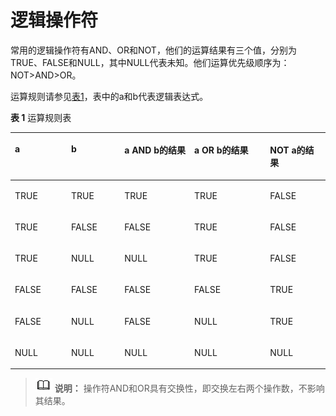 # 逻辑操作符<a name="ZH-CN_TOPIC_0289900814"></a>

常用的逻辑操作符有AND、OR和NOT，他们的运算结果有三个值，分别为TRUE、FALSE和NULL，其中NULL代表未知。他们运算优先级顺序为：NOT\>AND\>OR。

运算规则请参见[表1](#zh-cn_topic_0283137740_zh-cn_topic_0237121965_zh-cn_topic_0059778733_zh-cn_topic_0058966260_table261968)，表中的a和b代表逻辑表达式。

**表 1**  运算规则表

<a name="zh-cn_topic_0283137740_zh-cn_topic_0237121965_zh-cn_topic_0059778733_zh-cn_topic_0058966260_table261968"></a>
<table><thead align="left"><tr id="zh-cn_topic_0283137740_zh-cn_topic_0237121965_zh-cn_topic_0059778733_zh-cn_topic_0058966260_row14174287"><th class="cellrowborder" valign="top" width="17.858214178582145%" id="mcps1.2.6.1.1"><p id="zh-cn_topic_0283137740_zh-cn_topic_0237121965_zh-cn_topic_0059778733_zh-cn_topic_0058966260_p15580856"><a name="zh-cn_topic_0283137740_zh-cn_topic_0237121965_zh-cn_topic_0059778733_zh-cn_topic_0058966260_p15580856"></a><a name="zh-cn_topic_0283137740_zh-cn_topic_0237121965_zh-cn_topic_0059778733_zh-cn_topic_0058966260_p15580856"></a>a</p>
</th>
<th class="cellrowborder" valign="top" width="16.91830816918308%" id="mcps1.2.6.1.2"><p id="zh-cn_topic_0283137740_zh-cn_topic_0237121965_zh-cn_topic_0059778733_zh-cn_topic_0058966260_p11570636"><a name="zh-cn_topic_0283137740_zh-cn_topic_0237121965_zh-cn_topic_0059778733_zh-cn_topic_0058966260_p11570636"></a><a name="zh-cn_topic_0283137740_zh-cn_topic_0237121965_zh-cn_topic_0059778733_zh-cn_topic_0058966260_p11570636"></a>b</p>
</th>
<th class="cellrowborder" valign="top" width="22.187781221877813%" id="mcps1.2.6.1.3"><p id="zh-cn_topic_0283137740_zh-cn_topic_0237121965_zh-cn_topic_0059778733_zh-cn_topic_0058966260_p53894476"><a name="zh-cn_topic_0283137740_zh-cn_topic_0237121965_zh-cn_topic_0059778733_zh-cn_topic_0058966260_p53894476"></a><a name="zh-cn_topic_0283137740_zh-cn_topic_0237121965_zh-cn_topic_0059778733_zh-cn_topic_0058966260_p53894476"></a>a <strong id="zh-cn_topic_0283137740_zh-cn_topic_0237121965_zh-cn_topic_0059778733_zh-cn_topic_0058966260_b28106029"><a name="zh-cn_topic_0283137740_zh-cn_topic_0237121965_zh-cn_topic_0059778733_zh-cn_topic_0058966260_b28106029"></a><a name="zh-cn_topic_0283137740_zh-cn_topic_0237121965_zh-cn_topic_0059778733_zh-cn_topic_0058966260_b28106029"></a>AND</strong> b的结果</p>
</th>
<th class="cellrowborder" valign="top" width="24.047595240475953%" id="mcps1.2.6.1.4"><p id="zh-cn_topic_0283137740_zh-cn_topic_0237121965_zh-cn_topic_0059778733_zh-cn_topic_0058966260_p56705893"><a name="zh-cn_topic_0283137740_zh-cn_topic_0237121965_zh-cn_topic_0059778733_zh-cn_topic_0058966260_p56705893"></a><a name="zh-cn_topic_0283137740_zh-cn_topic_0237121965_zh-cn_topic_0059778733_zh-cn_topic_0058966260_p56705893"></a>a<em id="zh-cn_topic_0283137740_zh-cn_topic_0237121965_zh-cn_topic_0059778733_zh-cn_topic_0058966260_i26791430"><a name="zh-cn_topic_0283137740_zh-cn_topic_0237121965_zh-cn_topic_0059778733_zh-cn_topic_0058966260_i26791430"></a><a name="zh-cn_topic_0283137740_zh-cn_topic_0237121965_zh-cn_topic_0059778733_zh-cn_topic_0058966260_i26791430"></a> </em><strong id="zh-cn_topic_0283137740_zh-cn_topic_0237121965_zh-cn_topic_0059778733_zh-cn_topic_0058966260_b51228171"><a name="zh-cn_topic_0283137740_zh-cn_topic_0237121965_zh-cn_topic_0059778733_zh-cn_topic_0058966260_b51228171"></a><a name="zh-cn_topic_0283137740_zh-cn_topic_0237121965_zh-cn_topic_0059778733_zh-cn_topic_0058966260_b51228171"></a>OR </strong>b的结果</p>
</th>
<th class="cellrowborder" valign="top" width="18.988101189881014%" id="mcps1.2.6.1.5"><p id="zh-cn_topic_0283137740_zh-cn_topic_0237121965_zh-cn_topic_0059778733_zh-cn_topic_0058966260_p671108162345"><a name="zh-cn_topic_0283137740_zh-cn_topic_0237121965_zh-cn_topic_0059778733_zh-cn_topic_0058966260_p671108162345"></a><a name="zh-cn_topic_0283137740_zh-cn_topic_0237121965_zh-cn_topic_0059778733_zh-cn_topic_0058966260_p671108162345"></a><strong id="zh-cn_topic_0283137740_zh-cn_topic_0237121965_zh-cn_topic_0059778733_a5f16416fb0014e5db6e88d3f9e0a0bdf"><a name="zh-cn_topic_0283137740_zh-cn_topic_0237121965_zh-cn_topic_0059778733_a5f16416fb0014e5db6e88d3f9e0a0bdf"></a><a name="zh-cn_topic_0283137740_zh-cn_topic_0237121965_zh-cn_topic_0059778733_a5f16416fb0014e5db6e88d3f9e0a0bdf"></a>NOT</strong> a的结果</p>
</th>
</tr>
</thead>
<tbody><tr id="zh-cn_topic_0283137740_zh-cn_topic_0237121965_zh-cn_topic_0059778733_zh-cn_topic_0058966260_row35808814"><td class="cellrowborder" valign="top" width="17.858214178582145%" headers="mcps1.2.6.1.1 "><p id="zh-cn_topic_0283137740_zh-cn_topic_0237121965_zh-cn_topic_0059778733_zh-cn_topic_0058966260_p63803972"><a name="zh-cn_topic_0283137740_zh-cn_topic_0237121965_zh-cn_topic_0059778733_zh-cn_topic_0058966260_p63803972"></a><a name="zh-cn_topic_0283137740_zh-cn_topic_0237121965_zh-cn_topic_0059778733_zh-cn_topic_0058966260_p63803972"></a>TRUE</p>
</td>
<td class="cellrowborder" valign="top" width="16.91830816918308%" headers="mcps1.2.6.1.2 "><p id="zh-cn_topic_0283137740_zh-cn_topic_0237121965_zh-cn_topic_0059778733_zh-cn_topic_0058966260_p12900098"><a name="zh-cn_topic_0283137740_zh-cn_topic_0237121965_zh-cn_topic_0059778733_zh-cn_topic_0058966260_p12900098"></a><a name="zh-cn_topic_0283137740_zh-cn_topic_0237121965_zh-cn_topic_0059778733_zh-cn_topic_0058966260_p12900098"></a>TRUE</p>
</td>
<td class="cellrowborder" valign="top" width="22.187781221877813%" headers="mcps1.2.6.1.3 "><p id="zh-cn_topic_0283137740_zh-cn_topic_0237121965_zh-cn_topic_0059778733_zh-cn_topic_0058966260_p24844601"><a name="zh-cn_topic_0283137740_zh-cn_topic_0237121965_zh-cn_topic_0059778733_zh-cn_topic_0058966260_p24844601"></a><a name="zh-cn_topic_0283137740_zh-cn_topic_0237121965_zh-cn_topic_0059778733_zh-cn_topic_0058966260_p24844601"></a>TRUE</p>
</td>
<td class="cellrowborder" valign="top" width="24.047595240475953%" headers="mcps1.2.6.1.4 "><p id="zh-cn_topic_0283137740_zh-cn_topic_0237121965_zh-cn_topic_0059778733_zh-cn_topic_0058966260_p64852782"><a name="zh-cn_topic_0283137740_zh-cn_topic_0237121965_zh-cn_topic_0059778733_zh-cn_topic_0058966260_p64852782"></a><a name="zh-cn_topic_0283137740_zh-cn_topic_0237121965_zh-cn_topic_0059778733_zh-cn_topic_0058966260_p64852782"></a>TRUE</p>
</td>
<td class="cellrowborder" valign="top" width="18.988101189881014%" headers="mcps1.2.6.1.5 "><p id="zh-cn_topic_0283137740_zh-cn_topic_0237121965_zh-cn_topic_0059778733_a8afb8ac1c16840f9aa53175db421414c"><a name="zh-cn_topic_0283137740_zh-cn_topic_0237121965_zh-cn_topic_0059778733_a8afb8ac1c16840f9aa53175db421414c"></a><a name="zh-cn_topic_0283137740_zh-cn_topic_0237121965_zh-cn_topic_0059778733_a8afb8ac1c16840f9aa53175db421414c"></a>FALSE</p>
</td>
</tr>
<tr id="zh-cn_topic_0283137740_zh-cn_topic_0237121965_zh-cn_topic_0059778733_zh-cn_topic_0058966260_row11193076"><td class="cellrowborder" valign="top" width="17.858214178582145%" headers="mcps1.2.6.1.1 "><p id="zh-cn_topic_0283137740_zh-cn_topic_0237121965_zh-cn_topic_0059778733_zh-cn_topic_0058966260_p21665674"><a name="zh-cn_topic_0283137740_zh-cn_topic_0237121965_zh-cn_topic_0059778733_zh-cn_topic_0058966260_p21665674"></a><a name="zh-cn_topic_0283137740_zh-cn_topic_0237121965_zh-cn_topic_0059778733_zh-cn_topic_0058966260_p21665674"></a>TRUE</p>
</td>
<td class="cellrowborder" valign="top" width="16.91830816918308%" headers="mcps1.2.6.1.2 "><p id="zh-cn_topic_0283137740_zh-cn_topic_0237121965_zh-cn_topic_0059778733_zh-cn_topic_0058966260_p61636999"><a name="zh-cn_topic_0283137740_zh-cn_topic_0237121965_zh-cn_topic_0059778733_zh-cn_topic_0058966260_p61636999"></a><a name="zh-cn_topic_0283137740_zh-cn_topic_0237121965_zh-cn_topic_0059778733_zh-cn_topic_0058966260_p61636999"></a>FALSE</p>
</td>
<td class="cellrowborder" valign="top" width="22.187781221877813%" headers="mcps1.2.6.1.3 "><p id="zh-cn_topic_0283137740_zh-cn_topic_0237121965_zh-cn_topic_0059778733_zh-cn_topic_0058966260_p42824655"><a name="zh-cn_topic_0283137740_zh-cn_topic_0237121965_zh-cn_topic_0059778733_zh-cn_topic_0058966260_p42824655"></a><a name="zh-cn_topic_0283137740_zh-cn_topic_0237121965_zh-cn_topic_0059778733_zh-cn_topic_0058966260_p42824655"></a>FALSE</p>
</td>
<td class="cellrowborder" valign="top" width="24.047595240475953%" headers="mcps1.2.6.1.4 "><p id="zh-cn_topic_0283137740_zh-cn_topic_0237121965_zh-cn_topic_0059778733_zh-cn_topic_0058966260_p61070791"><a name="zh-cn_topic_0283137740_zh-cn_topic_0237121965_zh-cn_topic_0059778733_zh-cn_topic_0058966260_p61070791"></a><a name="zh-cn_topic_0283137740_zh-cn_topic_0237121965_zh-cn_topic_0059778733_zh-cn_topic_0058966260_p61070791"></a>TRUE</p>
</td>
<td class="cellrowborder" valign="top" width="18.988101189881014%" headers="mcps1.2.6.1.5 "><p id="zh-cn_topic_0283137740_zh-cn_topic_0237121965_zh-cn_topic_0059778733_ae8646e7d4ff44b708c577f0c5a1e68cb"><a name="zh-cn_topic_0283137740_zh-cn_topic_0237121965_zh-cn_topic_0059778733_ae8646e7d4ff44b708c577f0c5a1e68cb"></a><a name="zh-cn_topic_0283137740_zh-cn_topic_0237121965_zh-cn_topic_0059778733_ae8646e7d4ff44b708c577f0c5a1e68cb"></a>FALSE</p>
</td>
</tr>
<tr id="zh-cn_topic_0283137740_zh-cn_topic_0237121965_zh-cn_topic_0059778733_zh-cn_topic_0058966260_row34418071"><td class="cellrowborder" valign="top" width="17.858214178582145%" headers="mcps1.2.6.1.1 "><p id="zh-cn_topic_0283137740_zh-cn_topic_0237121965_zh-cn_topic_0059778733_zh-cn_topic_0058966260_p8195406"><a name="zh-cn_topic_0283137740_zh-cn_topic_0237121965_zh-cn_topic_0059778733_zh-cn_topic_0058966260_p8195406"></a><a name="zh-cn_topic_0283137740_zh-cn_topic_0237121965_zh-cn_topic_0059778733_zh-cn_topic_0058966260_p8195406"></a>TRUE</p>
</td>
<td class="cellrowborder" valign="top" width="16.91830816918308%" headers="mcps1.2.6.1.2 "><p id="zh-cn_topic_0283137740_zh-cn_topic_0237121965_zh-cn_topic_0059778733_zh-cn_topic_0058966260_p44074598"><a name="zh-cn_topic_0283137740_zh-cn_topic_0237121965_zh-cn_topic_0059778733_zh-cn_topic_0058966260_p44074598"></a><a name="zh-cn_topic_0283137740_zh-cn_topic_0237121965_zh-cn_topic_0059778733_zh-cn_topic_0058966260_p44074598"></a>NULL</p>
</td>
<td class="cellrowborder" valign="top" width="22.187781221877813%" headers="mcps1.2.6.1.3 "><p id="zh-cn_topic_0283137740_zh-cn_topic_0237121965_zh-cn_topic_0059778733_zh-cn_topic_0058966260_p59440254"><a name="zh-cn_topic_0283137740_zh-cn_topic_0237121965_zh-cn_topic_0059778733_zh-cn_topic_0058966260_p59440254"></a><a name="zh-cn_topic_0283137740_zh-cn_topic_0237121965_zh-cn_topic_0059778733_zh-cn_topic_0058966260_p59440254"></a>NULL</p>
</td>
<td class="cellrowborder" valign="top" width="24.047595240475953%" headers="mcps1.2.6.1.4 "><p id="zh-cn_topic_0283137740_zh-cn_topic_0237121965_zh-cn_topic_0059778733_zh-cn_topic_0058966260_p4884189"><a name="zh-cn_topic_0283137740_zh-cn_topic_0237121965_zh-cn_topic_0059778733_zh-cn_topic_0058966260_p4884189"></a><a name="zh-cn_topic_0283137740_zh-cn_topic_0237121965_zh-cn_topic_0059778733_zh-cn_topic_0058966260_p4884189"></a>TRUE</p>
</td>
<td class="cellrowborder" valign="top" width="18.988101189881014%" headers="mcps1.2.6.1.5 "><p id="zh-cn_topic_0283137740_zh-cn_topic_0237121965_zh-cn_topic_0059778733_a652a1aa5a32e4dcf897629c160222703"><a name="zh-cn_topic_0283137740_zh-cn_topic_0237121965_zh-cn_topic_0059778733_a652a1aa5a32e4dcf897629c160222703"></a><a name="zh-cn_topic_0283137740_zh-cn_topic_0237121965_zh-cn_topic_0059778733_a652a1aa5a32e4dcf897629c160222703"></a>FALSE</p>
</td>
</tr>
<tr id="zh-cn_topic_0283137740_zh-cn_topic_0237121965_zh-cn_topic_0059778733_zh-cn_topic_0058966260_row43573962"><td class="cellrowborder" valign="top" width="17.858214178582145%" headers="mcps1.2.6.1.1 "><p id="zh-cn_topic_0283137740_zh-cn_topic_0237121965_zh-cn_topic_0059778733_zh-cn_topic_0058966260_p63694367"><a name="zh-cn_topic_0283137740_zh-cn_topic_0237121965_zh-cn_topic_0059778733_zh-cn_topic_0058966260_p63694367"></a><a name="zh-cn_topic_0283137740_zh-cn_topic_0237121965_zh-cn_topic_0059778733_zh-cn_topic_0058966260_p63694367"></a>FALSE</p>
</td>
<td class="cellrowborder" valign="top" width="16.91830816918308%" headers="mcps1.2.6.1.2 "><p id="zh-cn_topic_0283137740_zh-cn_topic_0237121965_zh-cn_topic_0059778733_zh-cn_topic_0058966260_p23143541"><a name="zh-cn_topic_0283137740_zh-cn_topic_0237121965_zh-cn_topic_0059778733_zh-cn_topic_0058966260_p23143541"></a><a name="zh-cn_topic_0283137740_zh-cn_topic_0237121965_zh-cn_topic_0059778733_zh-cn_topic_0058966260_p23143541"></a>FALSE</p>
</td>
<td class="cellrowborder" valign="top" width="22.187781221877813%" headers="mcps1.2.6.1.3 "><p id="zh-cn_topic_0283137740_zh-cn_topic_0237121965_zh-cn_topic_0059778733_zh-cn_topic_0058966260_p48685036"><a name="zh-cn_topic_0283137740_zh-cn_topic_0237121965_zh-cn_topic_0059778733_zh-cn_topic_0058966260_p48685036"></a><a name="zh-cn_topic_0283137740_zh-cn_topic_0237121965_zh-cn_topic_0059778733_zh-cn_topic_0058966260_p48685036"></a>FALSE</p>
</td>
<td class="cellrowborder" valign="top" width="24.047595240475953%" headers="mcps1.2.6.1.4 "><p id="zh-cn_topic_0283137740_zh-cn_topic_0237121965_zh-cn_topic_0059778733_zh-cn_topic_0058966260_p59584160"><a name="zh-cn_topic_0283137740_zh-cn_topic_0237121965_zh-cn_topic_0059778733_zh-cn_topic_0058966260_p59584160"></a><a name="zh-cn_topic_0283137740_zh-cn_topic_0237121965_zh-cn_topic_0059778733_zh-cn_topic_0058966260_p59584160"></a>FALSE</p>
</td>
<td class="cellrowborder" valign="top" width="18.988101189881014%" headers="mcps1.2.6.1.5 "><p id="zh-cn_topic_0283137740_zh-cn_topic_0237121965_zh-cn_topic_0059778733_a9d89f7ed8c13412e8c66633341826620"><a name="zh-cn_topic_0283137740_zh-cn_topic_0237121965_zh-cn_topic_0059778733_a9d89f7ed8c13412e8c66633341826620"></a><a name="zh-cn_topic_0283137740_zh-cn_topic_0237121965_zh-cn_topic_0059778733_a9d89f7ed8c13412e8c66633341826620"></a>TRUE</p>
</td>
</tr>
<tr id="zh-cn_topic_0283137740_zh-cn_topic_0237121965_zh-cn_topic_0059778733_zh-cn_topic_0058966260_row13720756"><td class="cellrowborder" valign="top" width="17.858214178582145%" headers="mcps1.2.6.1.1 "><p id="zh-cn_topic_0283137740_zh-cn_topic_0237121965_zh-cn_topic_0059778733_zh-cn_topic_0058966260_p18452325"><a name="zh-cn_topic_0283137740_zh-cn_topic_0237121965_zh-cn_topic_0059778733_zh-cn_topic_0058966260_p18452325"></a><a name="zh-cn_topic_0283137740_zh-cn_topic_0237121965_zh-cn_topic_0059778733_zh-cn_topic_0058966260_p18452325"></a>FALSE</p>
</td>
<td class="cellrowborder" valign="top" width="16.91830816918308%" headers="mcps1.2.6.1.2 "><p id="zh-cn_topic_0283137740_zh-cn_topic_0237121965_zh-cn_topic_0059778733_zh-cn_topic_0058966260_p23390658"><a name="zh-cn_topic_0283137740_zh-cn_topic_0237121965_zh-cn_topic_0059778733_zh-cn_topic_0058966260_p23390658"></a><a name="zh-cn_topic_0283137740_zh-cn_topic_0237121965_zh-cn_topic_0059778733_zh-cn_topic_0058966260_p23390658"></a>NULL</p>
</td>
<td class="cellrowborder" valign="top" width="22.187781221877813%" headers="mcps1.2.6.1.3 "><p id="zh-cn_topic_0283137740_zh-cn_topic_0237121965_zh-cn_topic_0059778733_zh-cn_topic_0058966260_p29014962"><a name="zh-cn_topic_0283137740_zh-cn_topic_0237121965_zh-cn_topic_0059778733_zh-cn_topic_0058966260_p29014962"></a><a name="zh-cn_topic_0283137740_zh-cn_topic_0237121965_zh-cn_topic_0059778733_zh-cn_topic_0058966260_p29014962"></a>FALSE</p>
</td>
<td class="cellrowborder" valign="top" width="24.047595240475953%" headers="mcps1.2.6.1.4 "><p id="zh-cn_topic_0283137740_zh-cn_topic_0237121965_zh-cn_topic_0059778733_zh-cn_topic_0058966260_p48768158"><a name="zh-cn_topic_0283137740_zh-cn_topic_0237121965_zh-cn_topic_0059778733_zh-cn_topic_0058966260_p48768158"></a><a name="zh-cn_topic_0283137740_zh-cn_topic_0237121965_zh-cn_topic_0059778733_zh-cn_topic_0058966260_p48768158"></a>NULL</p>
</td>
<td class="cellrowborder" valign="top" width="18.988101189881014%" headers="mcps1.2.6.1.5 "><p id="zh-cn_topic_0283137740_zh-cn_topic_0237121965_zh-cn_topic_0059778733_a7af404da2fa74b5294e52f6572a2f0a9"><a name="zh-cn_topic_0283137740_zh-cn_topic_0237121965_zh-cn_topic_0059778733_a7af404da2fa74b5294e52f6572a2f0a9"></a><a name="zh-cn_topic_0283137740_zh-cn_topic_0237121965_zh-cn_topic_0059778733_a7af404da2fa74b5294e52f6572a2f0a9"></a>TRUE</p>
</td>
</tr>
<tr id="zh-cn_topic_0283137740_zh-cn_topic_0237121965_zh-cn_topic_0059778733_zh-cn_topic_0058966260_row28321591"><td class="cellrowborder" valign="top" width="17.858214178582145%" headers="mcps1.2.6.1.1 "><p id="zh-cn_topic_0283137740_zh-cn_topic_0237121965_zh-cn_topic_0059778733_zh-cn_topic_0058966260_p16697147"><a name="zh-cn_topic_0283137740_zh-cn_topic_0237121965_zh-cn_topic_0059778733_zh-cn_topic_0058966260_p16697147"></a><a name="zh-cn_topic_0283137740_zh-cn_topic_0237121965_zh-cn_topic_0059778733_zh-cn_topic_0058966260_p16697147"></a>NULL</p>
</td>
<td class="cellrowborder" valign="top" width="16.91830816918308%" headers="mcps1.2.6.1.2 "><p id="zh-cn_topic_0283137740_zh-cn_topic_0237121965_zh-cn_topic_0059778733_zh-cn_topic_0058966260_p34610504"><a name="zh-cn_topic_0283137740_zh-cn_topic_0237121965_zh-cn_topic_0059778733_zh-cn_topic_0058966260_p34610504"></a><a name="zh-cn_topic_0283137740_zh-cn_topic_0237121965_zh-cn_topic_0059778733_zh-cn_topic_0058966260_p34610504"></a>NULL</p>
</td>
<td class="cellrowborder" valign="top" width="22.187781221877813%" headers="mcps1.2.6.1.3 "><p id="zh-cn_topic_0283137740_zh-cn_topic_0237121965_zh-cn_topic_0059778733_zh-cn_topic_0058966260_p38558574"><a name="zh-cn_topic_0283137740_zh-cn_topic_0237121965_zh-cn_topic_0059778733_zh-cn_topic_0058966260_p38558574"></a><a name="zh-cn_topic_0283137740_zh-cn_topic_0237121965_zh-cn_topic_0059778733_zh-cn_topic_0058966260_p38558574"></a>NULL</p>
</td>
<td class="cellrowborder" valign="top" width="24.047595240475953%" headers="mcps1.2.6.1.4 "><p id="zh-cn_topic_0283137740_zh-cn_topic_0237121965_zh-cn_topic_0059778733_zh-cn_topic_0058966260_p57704564"><a name="zh-cn_topic_0283137740_zh-cn_topic_0237121965_zh-cn_topic_0059778733_zh-cn_topic_0058966260_p57704564"></a><a name="zh-cn_topic_0283137740_zh-cn_topic_0237121965_zh-cn_topic_0059778733_zh-cn_topic_0058966260_p57704564"></a>NULL</p>
</td>
<td class="cellrowborder" valign="top" width="18.988101189881014%" headers="mcps1.2.6.1.5 "><p id="zh-cn_topic_0283137740_zh-cn_topic_0237121965_zh-cn_topic_0059778733_a4c963086817f4d7c864b735cfb81c8d0"><a name="zh-cn_topic_0283137740_zh-cn_topic_0237121965_zh-cn_topic_0059778733_a4c963086817f4d7c864b735cfb81c8d0"></a><a name="zh-cn_topic_0283137740_zh-cn_topic_0237121965_zh-cn_topic_0059778733_a4c963086817f4d7c864b735cfb81c8d0"></a>NULL</p>
</td>
</tr>
</tbody>
</table>

>![](public_sys-resources/icon-note.gif) **说明：** 
>操作符AND和OR具有交换性，即交换左右两个操作数，不影响其结果。

